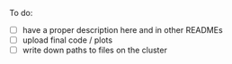 To do:

- [ ] have a proper description here and in other READMEs
- [ ] upload final code / plots
- [ ] write down paths to files on the cluster
